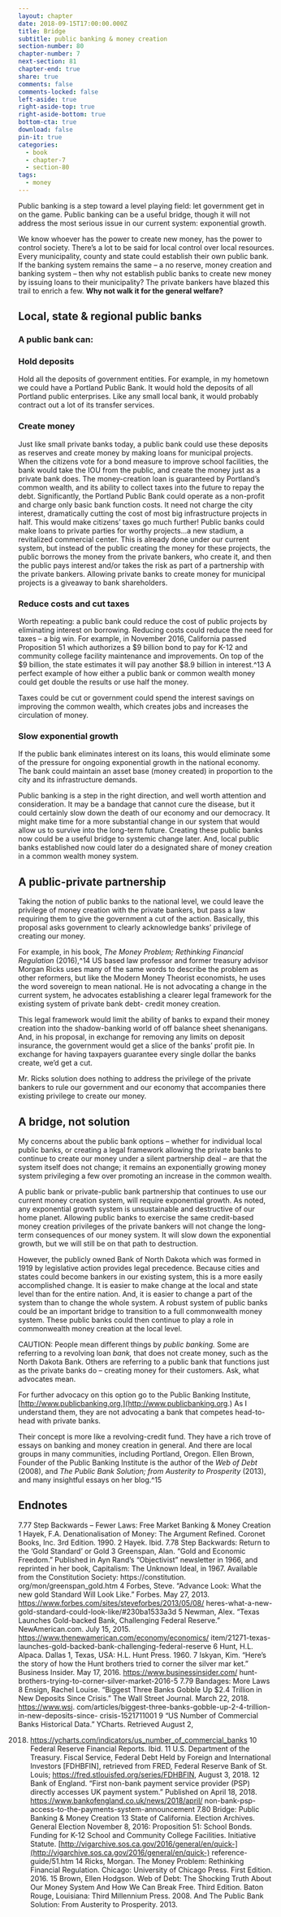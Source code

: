 ```yaml
---
layout: chapter
date: 2018-09-15T17:00:00.000Z
title: Bridge
subtitle: public banking & money creation
section-number: 80
chapter-number: 7
next-section: 81
chapter-end: true
share: true
comments: false
comments-locked: false
left-aside: true
right-aside-top: true
right-aside-bottom: true
bottom-cta: true
download: false
pin-it: true
categories:
  - book
  - chapter-7
  - section-80
tags:
  - money
---
```

Public banking is a step toward a level playing field: let government
get in on the game. Public banking can be a useful bridge, though
it will not address the most serious issue in our current system:
exponential growth.

We know whoever has the power to create new money, has the
power to control society. There’s a lot to be said for local control over
local resources. Every municipality, county and state could establish
their own public bank. If the banking system remains the same – a
no reserve, money creation and banking system – then why not
establish public banks to create new money by issuing loans to their
municipality? The private bankers have blazed this trail to enrich a
few. **Why not walk it for the general welfare?**

## Local, state & regional public banks

### A public bank can:

### Hold deposits
Hold all the deposits of government entities. For example, in my
hometown we could have a Portland Public Bank. It would hold the
deposits of all Portland public enterprises. Like any small local bank,
it would probably contract out a lot of its transfer services.

### Create money

Just like small private banks today, a public bank could use these
deposits as reserves and create money by making loans for municipal
projects. When the citizens vote for a bond measure to improve
school facilities, the bank would take the IOU from the public, and
create the money just as a private bank does. The money-creation
loan is guaranteed by Portland’s common wealth, and its ability to
collect taxes into the future to repay the debt. Significantly, the Portland Public Bank could operate as a non-profit
and charge only basic bank function costs. It need not charge the
city interest, dramatically cutting the cost of most big infrastructure
projects in half. This would make citizens’ taxes go much further!
Public banks could make loans to private parties for worthy
projects...a new stadium, a revitalized commercial center. This is
already done under our current system, but instead of the public
creating the money for these projects, the public borrows the money
from the private bankers, who create it, and then the public pays
interest and/or takes the risk as part of a partnership with the private
bankers. Allowing private banks to create money for municipal
projects is a giveaway to bank shareholders.

### Reduce costs and cut taxes

Worth repeating: a public bank could reduce the cost of public
projects by eliminating interest on borrowing. Reducing costs could
reduce the need for taxes – a big win. For example, in November
2016, California passed Proposition 51 which authorizes a $9 billion
bond to pay for K-12 and community college facility maintenance
and improvements. On top of the $9 billion, the state estimates it will
pay another $8.9 billion in interest.^13 A perfect example of how either
a public bank or common wealth money could get double the results
or use half the money.

Taxes could be cut or government could spend the interest savings on
improving the common wealth, which creates jobs and increases the
circulation of money.

### Slow exponential growth

If the public bank eliminates interest on its loans, this would
eliminate some of the pressure for ongoing exponential growth in the
national economy. The bank could maintain an asset base (money
created) in proportion to the city and its infrastructure demands.

Public banking is a step in the right direction, and well worth
attention and consideration. It may be a bandage that cannot
cure the disease, but it could certainly slow down the death of
our economy and our democracy. It might make time for a more
substantial change in our system that would allow us to survive into
the long-term future.
Creating these public banks now could be a useful bridge to systemic
change later. And, local public banks established now could later
do a designated share of money creation in a common wealth
money system.

## A public-private partnership

Taking the notion of public banks to the national level, we could
leave the privilege of money creation with the private bankers, but
pass a law requiring them to give the government a cut of the action.
Basically, this proposal asks government to clearly acknowledge banks’
privilege of creating our money.

For example, in his book, _The Money Problem; Rethinking Financial
Regulation_ (2016),^14 US based law professor and former treasury
advisor Morgan Ricks uses many of the same words to describe the
problem as other reformers, but like the Modern Money Theorist
economists, he uses the word sovereign to mean national. He is not
advocating a change in the current system, he advocates establishing
a clearer legal framework for the existing system of private bank debt-
credit money creation.

This legal framework would limit the ability of banks to expand their
money creation into the shadow-banking world of off balance sheet
shenanigans. And, in his proposal, in exchange for removing any
limits on deposit insurance, the government would get a slice of the
banks’ profit pie. In exchange for having taxpayers guarantee every
single dollar the banks create, we’d get a cut.

Mr. Ricks solution does nothing to address the privilege of the private
bankers to rule our government and our economy that accompanies
there existing privilege to create our money.

## A bridge, not solution

My concerns about the public bank options – whether for individual
local public banks, or creating a legal framework allowing the private
banks to continue to create our money under a silent partnership
deal – are that the system itself does not change; it remains an
exponentially growing money system privileging a few over
promoting an increase in the common wealth.

A public bank or private-public bank partnership that continues
to use our current money creation system, will require exponential
growth. As noted, any exponential growth system is unsustainable
and destructive of our home planet. Allowing public banks to
exercise the same credit-based money creation privileges of the
private bankers will not change the long-term consequences of our
money system. It will slow down the exponential growth, but we will
still be on that path to destruction.

However, the publicly owned Bank of North Dakota which was
formed in 1919 by legislative action provides legal precedence.
Because cities and states could become bankers in our existing system,
this is a more easily accomplished change. It is easier to make change
at the local and state level than for the entire nation. And, it is easier
to change a part of the system than to change the whole system. A
robust system of public banks could be an important bridge to
transition to a full commonwealth money system. These public banks
could then continue to play a role in commonwealth money creation
at the local level.

CAUTION: People mean different things by _public banking._ Some are
referring to a revolving loan _bank,_ that does not create money, such
as the North Dakota Bank. Others are referring to a public bank
that functions just as the private banks do – creating money for their
customers. Ask, what advocates mean.

For further advocacy on this option go to the Public Banking
Institute, [http://www.publicbanking.org.](http://www.publicbanking.org.) As I understand them, they are not
advocating a bank that competes head-to-head with private banks.

Their concept is more like a revolving-credit fund. They have a rich
trove of essays on banking and money creation in general. And there
are local groups in many communities, including Portland, Oregon.
Ellen Brown, Founder of the Public Banking Institute is the author of
the _Web of Debt_ (2008), and _The Public Bank Solution; from Austerity
to Prosperity_ (2013), and many insightful essays on her blog.^15

## Endnotes
7.77 Step Backwards – Fewer Laws:
Free Market Banking & Money Creation
1 Hayek, F.A. Denationalisation of Money: The Argument Refined. Coronet Books, Inc.
3rd Edition. 1990.
2 Hayek. Ibid.
7.78 Step Backwards: Return to the ‘Gold Standard’ or Gold
3 Greenspan, Alan. “Gold and Economic Freedom.” Published in Ayn Rand’s
“Objectivist” newsletter in 1966, and reprinted in her book, Capitalism: The
Unknown Ideal, in 1967. Available from the Constitution Society: https://constitution.
org/mon/greenspan_gold.htm
4 Forbes, Steve. “Advance Look: What the new gold Standard Will Look Like.”
Forbes. May 27, 2013. https://www.forbes.com/sites/steveforbes/2013/05/08/
heres-what-a-new-gold-standard-could-look-like/#230ba1533a3d
5 Newman, Alex. “Texas Launches Gold-backed Bank, Challenging
Federal Reserve.” NewAmerican.com. July 15, 2015.
https://www.thenewamerican.com/economy/economics/
item/21271-texas-launches-gold-backed-bank-challenging-federal-reserve
6 Hunt, H.L. Alpaca. Dallas 1, Texas, USA: H.L. Hunt Press. 1960.
7 Iskyan, Kim. “Here’s the story of how the Hunt brothers tried to corner the silver
mar ket.” Business Insider. May 17, 2016. https://www.businessinsider.com/
hunt-brothers-trying-to-corner-silver-market-2016-5
7.79 Bandages: More Laws
8 Ensign, Rachel Louise. “Biggest Three Banks Gobble Up $2.4 Trillion in New
Deposits Since Crisis.” The Wall Street Journal. March 22, 2018. https://www.wsj.
com/articles/biggest-three-banks-gobble-up-2-4-trillion-in-new-deposits-since-
crisis-1521711001
9 “US Number of Commercial Banks Historical Data.” YCharts. Retrieved August 2,

2018. https://ycharts.com/indicators/us_number_of_commercial_banks
10 Federal Reserve Financial Reports. Ibid.
11 U.S. Department of the Treasury. Fiscal Service, Federal Debt Held by Foreign and
International Investors [FDHBFIN], retrieved from FRED, Federal Reserve Bank of St.
Louis; https://fred.stlouisfed.org/series/FDHBFIN, August 3, 2018.
12 Bank of England. “First non-bank payment service provider
(PSP) directly accesses UK payment system.” Published on April
18, 2018. https://www.bankofengland.co.uk/news/2018/april/
non-bank-psp-access-to-the-payments-system-announcement
7.80 Bridge: Public Banking & Money Creation
13 State of California. Election Archives. General Election November 8, 2016:
Proposition 51: School Bonds. Funding for K-12 School and Community College
Facilities. Initiative Statute. [http://vigarchive.sos.ca.gov/2016/general/en/quick-](http://vigarchive.sos.ca.gov/2016/general/en/quick-)
reference-guide/51.htm
14 Ricks, Morgan. The Money Problem: Rethinking Financial Regulation. Chicago:
University of Chicago Press. First Edition. 2016.
15 Brown, Ellen Hodgson. Web of Debt: The Shocking Truth About Our Money
System And How We Can Break Free. Third Edition. Baton Rouge, Louisiana: Third
Millennium Press. 2008.
And The Public Bank Solution: From Austerity to Prosperity. 2013.
